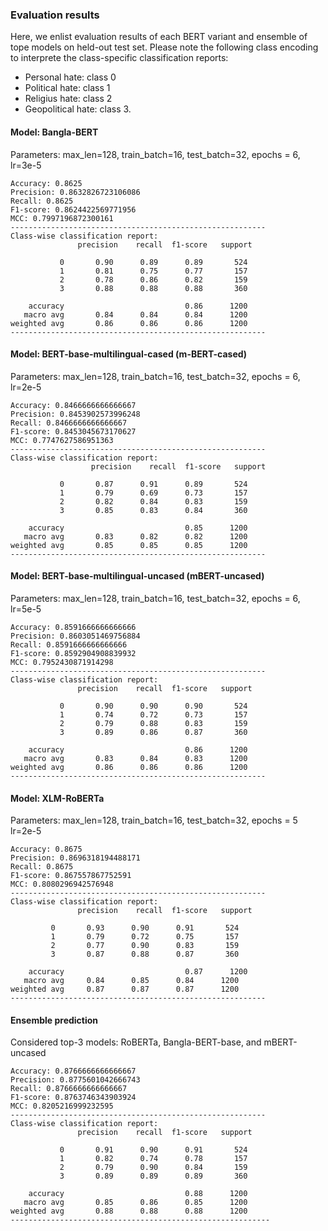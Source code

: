 ### Evaluation results
Here, we enlist evaluation results of each BERT variant and ensemble of tope models on held-out test set. Please note the following class encoding to interprete the class-specific classification reports:
 
-	Personal hate: class 0
-	Political hate: class 1
-	Religius hate: class 2
-	Geopolitical hate: class 3.

#### Model: Bangla-BERT
Parameters: max_len=128, train_batch=16, test_batch=32, epochs = 6, lr=3e-5
```
Accuracy: 0.8625
Precision: 0.8632826723106086
Recall: 0.8625
F1-score: 0.8624422569771956
MCC: 0.7997196872300161
---------------------------------------------------------
Class-wise classification report:               
               precision    recall  f1-score   support

           0       0.90      0.89      0.89       524
           1       0.81      0.75      0.77       157
           2       0.78      0.86      0.82       159
           3       0.88      0.88      0.88       360

    accuracy                           0.86      1200
   macro avg       0.84      0.84      0.84      1200
weighted avg       0.86      0.86      0.86      1200
---------------------------------------------------------
```
#### Model: BERT-base-multilingual-cased (m-BERT-cased)
Parameters: max_len=128, train_batch=16, test_batch=32, epochs = 6, lr=2e-5
```
Accuracy: 0.8466666666666667
Precision: 0.8453902573996248
Recall: 0.8466666666666667
F1-score: 0.8453045673170627
MCC: 0.7747627586951363
---------------------------------------------------------
Class-wise classification report:              
                  precision    recall  f1-score   support

           0       0.87      0.91      0.89       524
           1       0.79      0.69      0.73       157
           2       0.82      0.84      0.83       159
           3       0.85      0.83      0.84       360

    accuracy                           0.85      1200
   macro avg       0.83      0.82      0.82      1200
weighted avg       0.85      0.85      0.85      1200
---------------------------------------------------------
```
#### Model: BERT-base-multilingual-uncased (mBERT-uncased)
Parameters: max_len=128, train_batch=16, test_batch=32, epochs = 6, lr=5e-5
```
Accuracy: 0.8591666666666666
Precision: 0.8603051469756884
Recall: 0.8591666666666666
F1-score: 0.8592904908839932
MCC: 0.7952430871914298
---------------------------------------------------------
Class-wise classification report:             
               precision    recall  f1-score   support

           0       0.90      0.90      0.90       524
           1       0.74      0.72      0.73       157
           2       0.79      0.88      0.83       159
           3       0.89      0.86      0.87       360

    accuracy                           0.86      1200
   macro avg       0.83      0.84      0.83      1200
weighted avg       0.86      0.86      0.86      1200
---------------------------------------------------------
```
#### Model: XLM-RoBERTa
Parameters: max_len=128, train_batch=16, test_batch=32, epochs = 5 lr=2e-5
```
Accuracy: 0.8675
Precision: 0.8696318194488171
Recall: 0.8675
F1-score: 0.867557867752591
MCC: 0.8080296942576948
---------------------------------------------------------
Class-wise classification report:               
               precision    recall  f1-score   support

         0       0.93      0.90      0.91       524
         1       0.79      0.72      0.75       157
         2       0.77      0.90      0.83       159
         3       0.87      0.88      0.87       360

    accuracy                           0.87      1200
   macro avg     0.84      0.85      0.84      1200
weighted avg     0.87      0.87      0.87      1200
---------------------------------------------------------
```
#### Ensemble prediction
Considered top-3 models: RoBERTa, Bangla-BERT-base, and mBERT-uncased
```
Accuracy: 0.8766666666666667
Precision: 0.8775601042666743
Recall: 0.8766666666666667
F1-score: 0.8763746343903924
MCC: 0.8205216999232595
---------------------------------------------------------
Class-wise classification report:
               precision    recall  f1-score   support

           0       0.91      0.90      0.91       524
           1       0.82      0.74      0.78       157
           2       0.79      0.90      0.84       159
           3       0.89      0.89      0.89       360

    accuracy                           0.88      1200
   macro avg       0.85      0.86      0.85      1200
weighted avg       0.88      0.88      0.88      1200
----------------------------------------------------------
```
